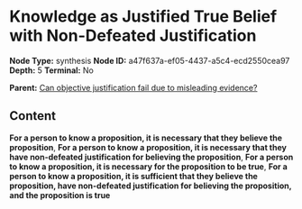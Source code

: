 # Knowledge as Justified True Belief with Non-Defeated Justification

**Node Type:** synthesis
**Node ID:** a47f637a-ef05-4437-a5c4-ecd2550cea97
**Depth:** 5
**Terminal:** No

**Parent:** [Can objective justification fail due to misleading evidence?](can-objective-justification-fail-due-to-misleading-evidence-antithesis-2bb8f820-668f-47b7-bf48-8d3be0183b7a.md)

## Content

**For a person to know a proposition, it is necessary that they believe the proposition**, **For a person to know a proposition, it is necessary that they have non-defeated justification for believing the proposition**, **For a person to know a proposition, it is necessary for the proposition to be true**, **For a person to know a proposition, it is sufficient that they believe the proposition, have non-defeated justification for believing the proposition, and the proposition is true**
